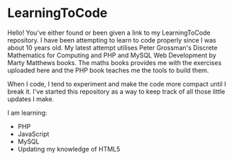 # LearningToCode
Hello! You've either found or been given a link to my LearningToCode repository.
I have been attempting to learn to code properly since I was about 10 years old. My latest attempt utilises Peter Grossman's Discrete Mathematics for Computing and PHP and MySQL Web Development by Marty Matthews books. The maths books provides me with the exercises uploaded here and the PHP book teaches me the tools to build them.

When I code, I tend to experiment and make the code more compact until I break it. I've started this repository as a way to keep track of all those little updates I make.

I am learning:
- PHP
- JavaScript
- MySQL
- Updating my knowledge of HTML5
